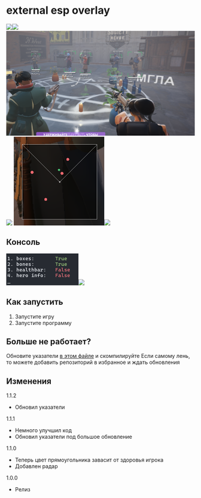 
# external esp overlay

![](images/preview.gif)![](preview)
![](images/preview.png)![](preview)
![](images/radar.png)![](preview)

## Консоль

![](images/cmd.png)![](cmd)

## Как запустить

1. Запустите игру
2. Запустите программу

## Больше не работает?

Обновите указатели [в этом файле](https://github.com/Loara228/deadlock-esp/blob/master/deadlock/Offsets.cs) и скомпилируйте
Если самому лень, то можете добавить репозиторий в избранное и ждать обновления


## Изменения

1.1.2

- Обновил указатели

1.1.1

- Немного улучшил код
- Обновил указатели под большое обновление

1.1.0

- Теперь цвет прямоугольника завасит от здоровья игрока
- Добавлен радар


1.0.0

- Релиз